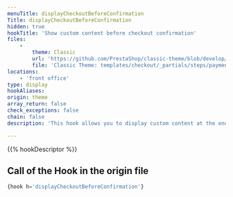 ```yaml
---
menuTitle: displayCheckoutBeforeConfirmation
Title: displayCheckoutBeforeConfirmation
hidden: true
hookTitle: 'Show custom content before checkout confirmation'
files:
    -
        theme: Classic
        url: 'https://github.com/PrestaShop/classic-theme/blob/develop/templates/checkout/_partials/steps/payment.tpl'
        file: 'Classic Theme: templates/checkout/_partials/steps/payment.tpl'
locations:
    - 'front office'
type: display
hookAliases: 
origin: theme
array_return: false
check_exceptions: false
chain: false
description: 'This hook allows you to display custom content at the end of checkout process'

---
```


{{% hookDescriptor %}}

## Call of the Hook in the origin file

```php
{hook h='displayCheckoutBeforeConfirmation'}
```
